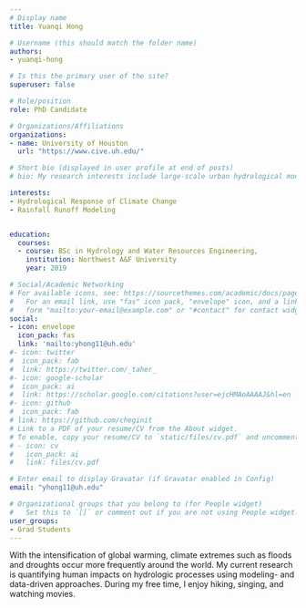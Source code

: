 ```yaml
---
# Display name
title: Yuanqi Hong

# Username (this should match the folder name)
authors:
- yuanqi-hong

# Is this the primary user of the site?
superuser: false

# Role/position
role: PhD Candidate

# Organizations/Affiliations
organizations:
- name: University of Houston
  url: "https://www.cive.uh.edu/"

# Short bio (displayed in user profile at end of posts)
# bio: My research interests include large-scale urban hydrological modeling and big data analysis

interests:
- Hydrological Response of Climate Change
- Rainfall Runoff Modeling


education:
  courses:
  - course: BSc in Hydrology and Water Resources Engineering, 
    institution: Northwest A&F University
    year: 2019

# Social/Academic Networking
# For available icons, see: https://sourcethemes.com/academic/docs/page-builder/#icons
#   For an email link, use "fas" icon pack, "envelope" icon, and a link in the
#   form "mailto:your-email@example.com" or "#contact" for contact widget.
social:
- icon: envelope
  icon_pack: fas
  link: 'mailto:yhong11@uh.edu'
#- icon: twitter
#  icon_pack: fab
#  link: https://twitter.com/_taher_
#- icon: google-scholar
#  icon_pack: ai
#  link: https://scholar.google.com/citations?user=ejcHMAoAAAAJ&hl=en
#- icon: github
#  icon_pack: fab
# link: https://github.com/cheginit
# Link to a PDF of your resume/CV from the About widget.
# To enable, copy your resume/CV to `static/files/cv.pdf` and uncomment the lines below.
# - icon: cv
#   icon_pack: ai
#   link: files/cv.pdf

# Enter email to display Gravatar (if Gravatar enabled in Config)
email: "yhong11@uh.edu"

# Organizational groups that you belong to (for People widget)
#   Set this to `[]` or comment out if you are not using People widget.
user_groups:
- Grad Students
---
```


With the intensification of global warming, climate extremes such as floods and droughts occur more frequently around the world. My current research is quantifying human impacts on hydrologic processes using modeling- and data-driven approaches. During my free time, I enjoy hiking, singing, and watching movies. 